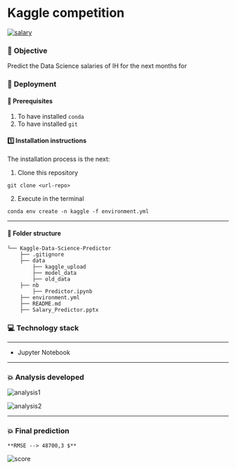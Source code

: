 # Kaggle competition

[![salary](https://cdn-icons-png.flaticon.com/512/942/942783.png)](https://cdn-icons-png.flaticon.com/512/942/942783.png)

### :page_facing_up: **Objective**
Predict the Data Science salaries of IH for the next months for

### :nut_and_bolt: **Deployment**
#### :key: Prerequisites
1. To have installed `conda`
2. To have installed `git`

#### :one: Installation instructions
The installation process is the next:
  1. Clone this repository
   
    git clone <url-repo>

  2. Execute in the terminal
   
    conda env create -n kaggle -f environment.yml

----
#### :file_folder: **Folder structure**
```
└── Kaggle-Data-Science-Predictor
    ├── .gitignore
    ├── data
        ├── kaggle_upload
        ├── model_data
        ├── old_data
    ├── nb
        ├── Predictor.ipynb
    ├── environment.yml
    ├── README.md   
    ├── Salary_Predictor.pptx
```



### :computer: **Technology stack**
------
- Jupyter Notebook

------
### :boom: **Analysis developed**
![analysis1](https://user-images.githubusercontent.com/35624830/179948185-8d28f6af-19d0-455b-9240-ef47d57a5f29.jpg)

![analysis2](https://user-images.githubusercontent.com/35624830/179948207-03ca3dcd-b879-4657-b080-e3669240d036.jpg)

----
### :boom: **Final prediction**

```
**RMSE --> 48700,3 $**
```

![score](https://user-images.githubusercontent.com/35624830/179948810-938f1ee4-6915-4a6a-98bd-22a5db121092.JPG)

